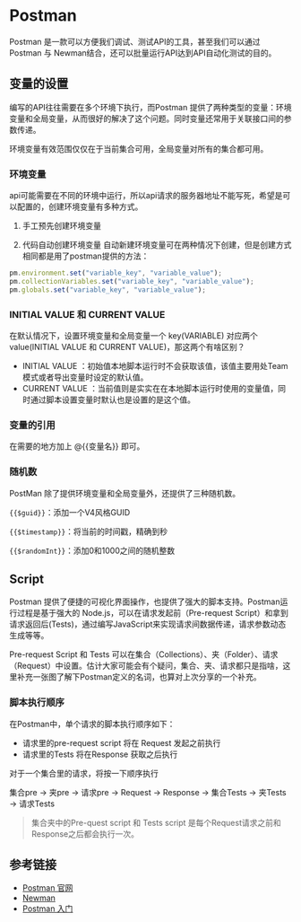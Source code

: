 # Postman

Postman 是一款可以方便我们调试、测试API的工具，甚至我们可以通过Postman 与 Newman结合，还可以批量运行API达到API自动化测试的目的。

## 变量的设置



编写的API往往需要在多个环境下执行，而Postman 提供了两种类型的变量：环境变量和全局变量，从而很好的解决了这个问题。同时变量还常用于关联接口间的参数传递。

环境变量有效范围仅仅在于当前集合可用，全局变量对所有的集合都可用。

### 环境变量

api可能需要在不同的环境中运行，所以api请求的服务器地址不能写死，希望是可以配置的，创建环境变量有多种方式。

1. 手工预先创建环境变量

2. 代码自动创建环境变量
   自动新建环境变量可在两种情况下创建，但是创建方式相同都是用了postman提供的方法：

```javascript
pm.environment.set("variable_key", "variable_value");
pm.collectionVariables.set("variable_key", "variable_value");
pm.globals.set("variable_key", "variable_value");
```

### INITIAL VALUE 和 CURRENT VALUE

在默认情况下，设置环境变量和全局变量一个 key(VARIABLE) 对应两个 value(INITIAL VALUE 和 CURRENT VALUE)，那这两个有啥区别？

- INITIAL VALUE ：初始值本地脚本运行时不会获取该值，该值主要用处Team模式或者导出变量时设定的默认值。
- CURRENT VALUE ：当前值则是实实在在本地脚本运行时使用的变量值，同时通过脚本设置变量时默认也是设置的是这个值。

### 变量的引用

在需要的地方加上 @{{变量名}} 即可。

### 随机数

PostMan 除了提供环境变量和全局变量外，还提供了三种随机数。

`{{$guid}}`：添加一个V4风格GUID

`{{$timestamp}}`：将当前的时间戳，精确到秒

`{{$randomInt}}`：添加0和1000之间的随机整数

## Script

Postman 提供了便捷的可视化界面操作，也提供了强大的脚本支持。Postman运行过程是基于强大的 Node.js，可以在请求发起前（Pre-request Script）和拿到请求返回后(Tests)，通过编写JavaScript来实现请求间数据传递，请求参数动态生成等等。

Pre-request Script 和 Tests 可以在集合（Collections）、夹（Folder）、请求（Request）中设置。估计大家可能会有个疑问，集合、夹、请求都只是指啥，这里补充一张图了解下Postman定义的名词，也算对上次分享的一个补充。

### 脚本执行顺序

在Postman中，单个请求的脚本执行顺序如下：

- 请求里的pre-request script 将在 Request 发起之前执行
- 请求里的Tests 将在Response 获取之后执行

对于一个集合里的请求，将按一下顺序执行

集合pre → 夹pre → 请求pre → Request → Response → 集合Tests → 夹Tests → 请求Tests

> 集合夹中的Pre-quest script 和 Tests script 是每个Request请求之前和Response之后都会执行一次。

## 参考链接

- [Postman 官网](https://www.postman.com/)
- [Newman](https://learning.postman.com/docs/running-collections/using-newman-cli/command-line-integration-with-newman/)
- [Postman 入门](https://www.yuque.com/miyang.meyoung/devops/sqk649)

